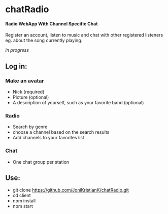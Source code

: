 chatRadio
=========

#### Radio WebApp With Channel Specific Chat

Register an account, listen to music and chat with other registered listeners eg. about the song currently playing.

*in progress*

Log in:
-------

### Make an avatar

* Nick (required)
* Picture (optional)
* A description of yourself, such as your favorite band (optional)

### Radio

* Search by genre
* choose a channel based on the search results
* Add channels to your favorites list

### Chat

* One chat group per station

Use:
-------

- git clone https://github.com/JoniKristianK/chatRadio.git
- cd client
- npm install
- npm start
